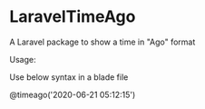 # LaravelTimeAgo
A Laravel package to show a time in "Ago" format

Usage:

Use below syntax in a blade file

@timeago('2020-06-21 05:12:15')

